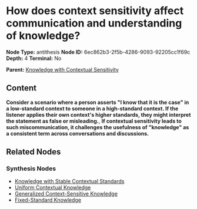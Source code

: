 # How does context sensitivity affect communication and understanding of knowledge?

**Node Type:** antithesis
**Node ID:** 6ec862b3-2f5b-4286-9093-92205cc1f69c
**Depth:** 4
**Terminal:** No

**Parent:** [Knowledge with Contextual Sensitivity](knowledge-with-contextual-sensitivity-synthesis-46d525d5-00aa-421a-a648-e2e691b79795.md)

## Content

**Consider a scenario where a person asserts "I know that it is the case" in a low-standard context to someone in a high-standard context. If the listener applies their own context's higher standards, they might interpret the statement as false or misleading.**, **If contextual sensitivity leads to such miscommunication, it challenges the usefulness of "knowledge" as a consistent term across conversations and discussions.**

## Related Nodes

### Synthesis Nodes

- [Knowledge with Stable Contextual Standards](knowledge-with-stable-contextual-standards-synthesis-6894e6d5-6af3-45db-a1bf-54379e5bab74.md)
- [Uniform Contextual Knowledge](uniform-contextual-knowledge-synthesis-87145ca1-7dc7-48de-bfc6-c375c0b8ca3b.md)
- [Generalized Context-Sensitive Knowledge](generalized-context-sensitive-knowledge-synthesis-e512d361-13a1-4edf-b15a-c18d363da8f2.md)
- [Fixed-Standard Knowledge](fixed-standard-knowledge-synthesis-36e81d0f-2094-4793-aa8a-174fbc9929f3.md)
